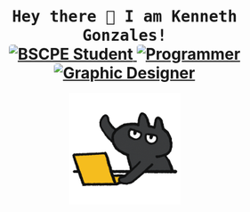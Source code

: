 <!-- Updated README.md 🎉 -->

<h1 align="center">
  <samp>
    Hey there 👋 I am Kenneth Gonzales!
  </samp>
  <br> 
  <a href="#">
    <img style="border-radius: 5px" src="https://img.shields.io/badge/🖥️-BSCPE%20Student%20-484948?style=flat-square" alt="BSCPE Student">
  </a>
  
  <a href="#">
    <img style="border-radius: 5px" src="https://img.shields.io/badge/🖥️-Programmer-484948?style=flat-square" alt="Programmer">
  </a>
  
  <a href="#">
    <img style="border-radius: 5px" src="https://img.shields.io/badge/🖌️-Graphic%20Designer-484948?style=flat-square" alt="Graphic Designer">
  </a>
</h1>

<div align="center">
<img src="giphy.gif" alt="Animated GIF" height="200">
</div>
  
